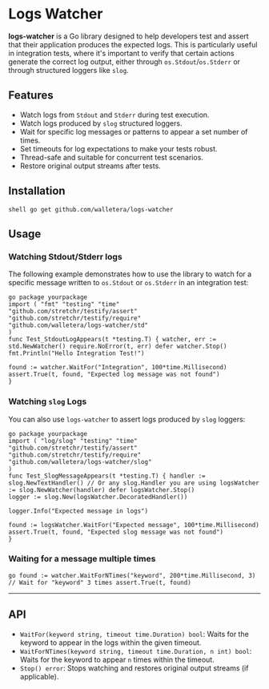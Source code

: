 # Logs Watcher

**logs-watcher** is a Go library designed to help developers test and assert that their application produces the expected logs. This is particularly useful in integration tests, where it's important to verify that certain actions generate the correct log output, either through `os.Stdout`/`os.Stderr` or through structured loggers like `slog`.

## Features

- Watch logs from `Stdout` and `Stderr` during test execution.
- Watch logs produced by `slog` structured loggers.
- Wait for specific log messages or patterns to appear a set number of times.
- Set timeouts for log expectations to make your tests robust.
- Thread-safe and suitable for concurrent test scenarios.
- Restore original output streams after tests.

## Installation
```
shell go get github.com/walletera/logs-watcher
``` 

## Usage

### Watching Stdout/Stderr logs

The following example demonstrates how to use the library to watch for a specific message written to `os.Stdout` or `os.Stderr` in an integration test:
```
go package yourpackage
import ( "fmt" "testing" "time"
"github.com/stretchr/testify/assert"
"github.com/stretchr/testify/require"
"github.com/walletera/logs-watcher/std"
)
func Test_StdoutLogAppears(t *testing.T) { watcher, err := std.NewWatcher() require.NoError(t, err) defer watcher.Stop()
fmt.Println("Hello Integration Test!")

found := watcher.WaitFor("Integration", 100*time.Millisecond)
assert.True(t, found, "Expected log message was not found")
}
``` 

### Watching `slog` Logs

You can also use `logs-watcher` to assert logs produced by `slog` loggers:
```
go package yourpackage
import ( "log/slog" "testing" "time"
"github.com/stretchr/testify/assert"
"github.com/stretchr/testify/require"
"github.com/walletera/logs-watcher/slog"
)
func Test_SlogMessageAppears(t *testing.T) { handler := slog.NewTextHandler() // Or any slog.Handler you are using logsWatcher := slog.NewWatcher(handler) defer logsWatcher.Stop()
logger := slog.New(logsWatcher.DecoratedHandler())

logger.Info("Expected message in logs")

found := logsWatcher.WaitFor("Expected message", 100*time.Millisecond)
assert.True(t, found, "Expected slog message was not found")
}
``` 

### Waiting for a message multiple times
```
go found := watcher.WaitForNTimes("keyword", 200*time.Millisecond, 3) // Wait for "keyword" 3 times assert.True(t, found)
``` 

---

## API

- `WaitFor(keyword string, timeout time.Duration) bool`: Waits for the keyword to appear in the logs within the given timeout.
- `WaitForNTimes(keyword string, timeout time.Duration, n int) bool`: Waits for the keyword to appear `n` times within the timeout.
- `Stop() error`: Stops watching and restores original output streams (if applicable).
```
